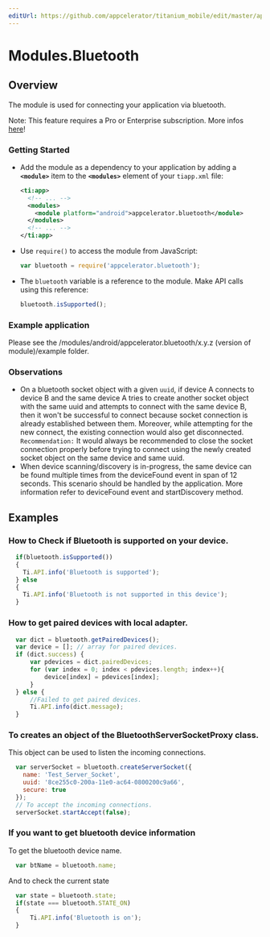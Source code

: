 ```yaml
---
editUrl: https://github.com/appcelerator/titanium_mobile/edit/master/apidoc/Bluetooth.yml
---
```

# Modules.Bluetooth

<TypeHeader/>

## Overview

The module is used for connecting your application via bluetooth.

<p class="note">Note: This feature requires a Pro or Enterprise subscription. More infos <a href="https://www.appcelerator.com/pricing/" target="_blank">here</a>!</p>

### Getting Started
- Add the module as a dependency to your application by adding a **`<module>`** item to the
  **`<modules>`** element of your `tiapp.xml` file:
  ``` xml
  <ti:app>
    <!-- ... -->
    <modules>
      <module platform="android">appcelerator.bluetooth</module>
    </modules>
    <!-- ... -->
  </ti:app>
  ```
- Use `require()` to access the module from JavaScript:
  ``` javascript
  var bluetooth = require('appcelerator.bluetooth');
  ```
- The `bluetooth` variable is a reference to the module. Make API calls using this reference:
  ``` javascript
  bluetooth.isSupported();
  ```

### Example application
  Please see the /modules/android/appcelerator.bluetooth/x.y.z (version of module)/example folder.

### Observations
- On a bluetooth socket object with a given `uuid`, if device A connects to device B and the same device A tries to create another socket object with the same uuid and attempts to connect with the same device B, then it won't be successful to connect because socket connection is already established between them. Moreover, while attempting for the new connect, the existing connection would also get disconnected. 
  `Recommendation:` It would always be recommended to close the socket connection properly before trying to connect using the newly created socket object on the same device and same uuid.
- When device scanning/discovery is in-progress, the same device can be found multiple times from the deviceFound event in span of 12 seconds. This scenario should be handled by the application. More information refer to deviceFound event and startDiscovery method.

## Examples

### How to Check if Bluetooth is supported on your device.

``` javascript
  if(bluetooth.isSupported())
  {
    Ti.API.info('Bluetooth is supported');
  } else 
  {
    Ti.API.info('Bluetooth is not supported in this device');
  }
```

### How to get paired devices with local adapter.

``` javascript
  var dict = bluetooth.getPairedDevices();
  var device = []; // array for paired devices.
  if (dict.success) {
      var pdevices = dict.pairedDevices;
      for (var index = 0; index < pdevices.length; index++){
          device[index] = pdevices[index];
      }
  } else {
      //Failed to get paired devices.
      Ti.API.info(dict.message);
  }
```

### To creates an object of the BluetoothServerSocketProxy class.

This object can be used to listen the incoming connections.

``` javascript
  var serverSocket = bluetooth.createServerSocket({
    name: 'Test_Server_Socket',
    uuid: '8ce255c0-200a-11e0-ac64-0800200c9a66',
    secure: true
  });
  // To accept the incoming connections.
  serverSocket.startAccept(false); 
```

### If you want to get bluetooth device information

To get the bluetooth device name.

``` javascript
  var btName = bluetooth.name;
```

And to check the current state

``` javascript
  var state = bluetooth.state;
  if(state === bluetooth.STATE_ON)
  {
      Ti.API.info('Bluetooth is on');
  }
```

<ApiDocs/>
